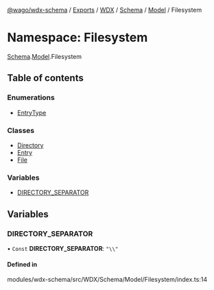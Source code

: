 [@wago/wdx-schema](../README.md) / [Exports](../modules.md) / [WDX](WDX.md) / [Schema](WDX.Schema.md) / [Model](WDX.Schema.Model.md) / Filesystem

# Namespace: Filesystem

[Schema](WDX.Schema.md).[Model](WDX.Schema.Model.md).Filesystem

## Table of contents

### Enumerations

- [EntryType](../enums/WDX.Schema.Model.Filesystem.EntryType.md)

### Classes

- [Directory](../classes/WDX.Schema.Model.Filesystem.Directory.md)
- [Entry](../classes/WDX.Schema.Model.Filesystem.Entry.md)
- [File](../classes/WDX.Schema.Model.Filesystem.File.md)

### Variables

- [DIRECTORY\_SEPARATOR](WDX.Schema.Model.Filesystem.md#directory_separator)

## Variables

### DIRECTORY\_SEPARATOR

• `Const` **DIRECTORY\_SEPARATOR**: ``"\\"``

#### Defined in

modules/wdx-schema/src/WDX/Schema/Model/Filesystem/index.ts:14
